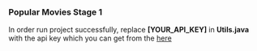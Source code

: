 ### Popular Movies Stage 1
In order run project successfully, replace **[YOUR_API_KEY]** in **Utils.java** with the 
api key which you can get from the [here](https://www.themoviedb.org/account/signup)
